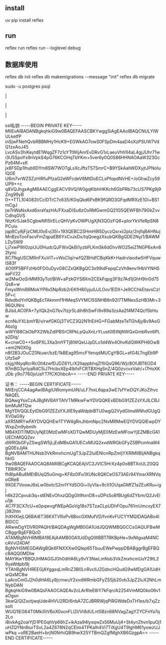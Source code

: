 ## install 
uv pip install reflex
## run

reflex run 
reflex run --loglevel debug

## 数据库使用
reflex db init
reflex db makemigrations --message "init"
reflex db migrate

sudo -u postgres psql

<!-- 流程 -->

<!-- 购买完 -->
|
<!-- 关联notion -->
|
<!-- 保存notion的token和pageId -->
|
<!-- 运行同步指令 -->

ssl私钥
-----BEGIN PRIVATE KEY-----
MIIEvAIBADANBgkqhkiG9w0BAQEFAASCBKYwggSiAgEAAoIBAQCNULYlWULketfP
inSjwFNehQvbRBBMHy1HcK9+EGWkAG7owS0FSpDm4aaD4oXzPSUW7VdQ1zxAoJ45
LvcASv3hiKeytdE1WqgZF7z1cYTtWijAnrEvDRvG1xLaeuVhh1I4aL4gjJUhr71w
i3U5SpoYx9nVpkS4pG76KCOHqTbYKm+5ver6y0Q0S86HHNAOAaW323GcPz64M+xK
jx8FSDp1lhub9DYm8SW7WOTgLsXcJftxT57SmrC+B9YSkAahWDXyjtJPNoIulQOE
U6m7vrWZSZzHIRfuPfzaG2eWFcdeV6MtDoECLxPfopdNVHE+/oGhwZcy59UP9++c
q8VQJhgxAgMBAAECggEACV9VQ/W0gqKlbhHKKch6GbPRb73cUS7PKg9j9Zng99yB
0++TTL104082I/CclDTrC7x635/K0qQkd6PxBK9fQRD3GFqdMRXzE1Oi+BS1mCgJ
jw7nWaNxAxd6xraYazHA/FXxaDISu6zOxRMGwmGQ21G5QEWFBh79GkZvvCdhqGVS
NtzKrSJak5CgbwNfI5lrELcQHVyKvOWPUgXjN3QOzFQ6+plorYkVfeRpSN8PCuiu
jqpBCy8jFjzCMU0oEvj35l+193QEBC2SHmH9l5DyczQsrxii2plz/2njfqBAHNuj
MnBzoTooFacvFmZqpaEB6YxCvJxDx/tqQoegzXsubQKBgQDE2Ny/1/BAWMLDy5W9
Lj7xwPWi0zpUiJ0HudcQJFWxQkBi1yzbPLKm5k6dGhvWO25eiZ1NGP6xAn82tync
8C7fkgUSCMRnFXuVlT+vWoCIq/rwfQZBHdfCBqKkK+Hadrvlaodw5HFVquwlS83f
4O0fP5BFFzHb0FD0uDyvG8CZxQKBgQC3x99idFepqCzVh9env1HbVYNHSaaFl/22
w2MwOoSrMM93yTol/BlW+aPzkGYS8Xni2CEkFqpg3F9z7Ad1jGhH9in0d75Qs8+w
FmysWlmB8MokYP8x5NpRzb2rEKfH80yjulUJLOov1EDX+Je9CChkEtavsCzI5P+c
RdxdbdYnfQKBgEcTAkmmf1HMeq5VYMCI5SNHB6n92I7TMNesSzHB3Mr+396QUNrs
BJlsiLAC0FA+7y/lQk2nG7bv7tzjr5Ldih8hSwFi9v89a3zsAa2f4M74Qcf5bHuw
ecnNuYXLbmYB/v/rwfGKGj3TVCZ3Q2N1hEiHG+FGabMzeTeTGh4jyBv9AoGAbzlg
wWYl88CbObPX2WbZdIPBSrCRPkLpQuXnLrYLust0lEtNjNWQxGmbRvn6PLa2DIq/
K+cnwC0++5o6PXL3Xa3mYFTj8lWQeUJpDLo1d4Wx4OhvKdQWKPH6OwB+em2N0X0g
n8f2B3JOuCZ0Nuwr/bzE/1kBEag95mcFYenqdMUCgYBGL+efG4LTngEb9PUfz5eP
ckjg/tNyqRcrRcOll4zwfDJDZ6YLrX2IIappbhqZI1IiQsQ96/Wji/8OfJBT6OD4
97mBG3yrlyaRdC5iJ7HcbvXEp4IbfxFCRTBXHgSnZ/4Q0zvcvxVah/+l7HoXKJDb
y9o7760jxUaYT7fCXOhbcA==
-----END PRIVATE KEY-----

证书：
-----BEGIN CERTIFICATE-----
MIIEnjCCA4agAwIBAgIUWomymUiN/uLF7nxL6qpa3wE7sfYwDQYJKoZIhvcNAQEL
BQAwgYsxCzAJBgNVBAYTAlVTMRkwFwYDVQQKExBDbG91ZEZsYXJlLCBJbmMuMTQw
MgYDVQQLEytDbG91ZEZsYXJlIE9yaWdpbiBTU0wgQ2VydGlmaWNhdGUgQXV0aG9y
aXR5MRYwFAYDVQQHEw1TYW4gRnJhbmNpc2NvMRMwEQYDVQQIEwpDYWxpZm9ybmlh
MB4XDTI1MDUyNjE0MzEwMFoXDTQwMDUyMjE0MzEwMFowYjEZMBcGA1UEChMQQ2xv
dWRGbGFyZSwgSW5jLjEdMBsGA1UECxMUQ2xvdWRGbGFyZSBPcmlnaW4gQ0ExJjAk
BgNVBAMTHUNsb3VkRmxhcmUgT3JpZ2luIENlcnRpZmljYXRlMIIBIjANBgkqhkiG
9w0BAQEFAAOCAQ8AMIIBCgKCAQEAjVC2JVlC5HrXz4p0o8BTXoUL20QQTB8tR3Cv
fhBlpABu6MEtBUqQ5uGmg+KF8z0lFu1XUNc8QKCeOS73AEr94YinsrXRNVqoGRe8
9XGE7VoowJ6xLw0bxtcS2nrlYYdSOGi+IIyVIa+9cIt1OUqaGMfZ1aZEuKRu+igj
h6k22Cpvub3q+stENEvOhxzQDgGlt9txnD8+uDPsSo8fBUg6dZYbm/Q2JvElu1jk
4C7F3CX7cU+e0pqwvgfWEpAGoVg18o7STzaCLpUDhFOpu761mUmcxyEX7j382htn
lhXHXlejLQ6BAi8T36KXTVRxPv6BocGXMufVD/fvnKvFUCYYMQIDAQABo4IBIDCC
ARwwDgYDVR0PAQH/BAQDAgWgMB0GA1UdJQQWMBQGCCsGAQUFBwMCBggrBgEFBQcD
ATAMBgNVHRMBAf8EAjAAMB0GA1UdDgQWBBT7RKBpHe+9xNtguaM4NCcAVvl24DAf
BgNVHSMEGDAWgBQk6FNXXXw0QIep65TbuuEWePwppDBABggrBgEFBQcBAQQ0MDIw
MAYIKwYBBQUHMAGGJGh0dHA6Ly9vY3NwLmNsb3VkZmxhcmUuY29tL29yaWdpbl9j
YTAhBgNVHREEGjAYggsqLmRnZ3B0LnRvcIIJZGdncHQudG9wMDgGA1UdHwQxMC8w
LaAroCmGJ2h0dHA6Ly9jcmwuY2xvdWRmbGFyZS5jb20vb3JpZ2luX2NhLmNybDAN
BgkqhkiG9w0BAQsFAAOCAQEAv2cLArRleE8iY7kFqn/A2254VmMQ0ko06v1aOgsn
3kwQ/QIZxotjwqUde4HVU2RD/6nbA7ZCJBRRWjqPIRGWdeDxTH1es/b7xjZzsoIt
WUQ1lEG64T0Mki5tVBoX0xcnFLl2I/Vt8dULnt5Bzn88NVagZagYZYCFnYa7q2Lo
i8ivkAg2oaiYjD1PEGqhVp66hZ+ikAza94lyxqwZx56MuUj4+St4ynZhvn1puOj1
uHZQYNn8iurTSvL2a4Z678N2qCElm4TPKaIh4Vi7TiXgU4T9lghM61yowzUJwPkq
+oRE2BaeH+brjN0NrhiQB9hwX25YTBmQZgfMghXB6GzgpA==
-----END CERTIFICATE-----
